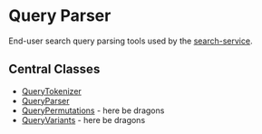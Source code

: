 # Query Parser

End-user search query parsing tools used by the [search-service](../../services-core/search-service).

## Central Classes

* [QueryTokenizer](src/main/java/nu/marginalia/query_parser/QueryTokenizer.java)
* [QueryParser](src/main/java/nu/marginalia/query_parser/QueryParser.java)
* [QueryPermutations](src/main/java/nu/marginalia/query_parser/QueryVariants.java) - here be dragons
* [QueryVariants](src/main/java/nu/marginalia/query_parser/QueryVariants.java) - here be dragons